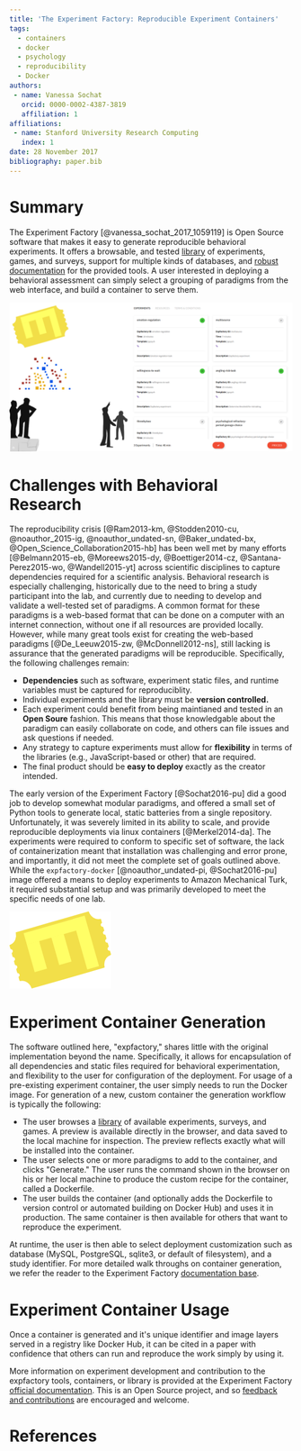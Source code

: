 ```yaml
---
title: 'The Experiment Factory: Reproducible Experiment Containers'
tags:
  - containers
  - docker
  - psychology
  - reproducibility
  - Docker
authors:
 - name: Vanessa Sochat
   orcid: 0000-0002-4387-3819
   affiliation: 1
affiliations:
 - name: Stanford University Research Computing
   index: 1
date: 28 November 2017
bibliography: paper.bib
---
```


# Summary

The Experiment Factory [@vanessa_sochat_2017_1059119] is Open Source software that makes it easy to generate reproducible behavioral experiments. It offers a browsable, and tested [library](https://expfactory.github.io/experiments/) of experiments, games, and surveys, support for multiple kinds of databases, and [robust documentation](https://expfactory.github.io/expfactory/) for the provided tools. A user interested in deploying a behavioral assessment can simply select a grouping of paradigms from the web interface, and build a container to serve them.

![img/portal.png](img/portal.png)


# Challenges with Behavioral Research

The reproducibility crisis [@Ram2013-km, @Stodden2010-cu, @noauthor_2015-ig, @noauthor_undated-sn, @Baker_undated-bx, @Open_Science_Collaboration2015-hb] has been well met by many efforts [@Belmann2015-eb, @Moreews2015-dy, @Boettiger2014-cz, @Santana-Perez2015-wo, @Wandell2015-yt] across scientific disciplines to capture dependencies required for a scientific analysis. Behavioral research is especially challenging, historically due to the need to bring a study participant into the lab, and currently due to needing to develop and validate a well-tested set of paradigms. A common format for these paradigms is a web-based format that can be done on a computer with an internet connection, without one if all resources are provided locally. However, while many great tools exist for creating the web-based paradigms [@De_Leeuw2015-zw, @McDonnell2012-ns], still lacking is assurance that the generated paradigms will be reproducible. Specifically, the following challenges remain:

 - **Dependencies** such as software, experiment static files, and runtime variables must be captured for reproduciblity.
 - Individual experiments and the library must be **version controlled.**
 - Each experiment could benefit from being maintianed and tested in an **Open Soure** fashion. This means that those knowledgable about the paradigm can easily collaborate on code, and others can file issues and ask questions if needed.
 - Any strategy to capture experiments must allow for **flexibility** in terms of the libraries (e.g., JavaScript-based or other) that are required.
 - The final product should be **easy to deploy** exactly as the creator intended.

The early version of the Experiment Factory [@Sochat2016-pu] did a good job to develop somewhat modular paradigms, and offered a small set of Python tools to generate local, static batteries from a single repository. Unfortunately, it was severely limited in its ability to scale, and provide reproducible deployments via linux containers [@Merkel2014-da]. The experiments were required to conform to specific set of software, the lack of containerization meant that installation was challenging and error prone, and importantly, it did not meet the complete set of goals outlined above. While the `expfactory-docker` [@noauthor_undated-pi, @Sochat2016-pu] image offered a means to deploy experiments to Amazon Mechanical Turk, it required substantial setup and was primarily developed to meet the specific needs of one lab.

![img/expfactory.png](img/expfactory.png)

# Experiment Container Generation
The software outlined here, "expfactory," shares little with the original implementation beyond the name. Specifically, it allows for encapsulation of all dependencies and static files required for behavioral experimentation, and flexibility to the user for configuration of the deployment. For usage of a pre-existing experiment container, the user simply needs to run the Docker image. For generation of a new, custom container the generation workflow is typically the following:
 
 - The user browses a [library](https://expfactory.github.io/experiments/) of available experiments, surveys, and games. A preview is available directly in the browser, and data saved to the local machine for inspection. The preview reflects exactly what will be installed into the container.
 - The user selects one or more paradigms to add to the container, and clicks "Generate." The user runs the command shown in the browser on his or her local machine to produce the custom recipe for the container, called a Dockerfile.
 - The user builds the container (and optionally adds the Dockerfile to version control or automated building on Docker Hub) and uses it in production. The same container is then available for others that want to reproduce the experiment.

At runtime, the user is then able to select deployment customization such as database (MySQL, PostgreSQL, sqlite3, or default of filesystem), and a study identifier. For more detailed walk throughs on container generation, we refer the reader to the Experiment Factory [documentation base](https://www.github.com/expfactory/expfactory).


# Experiment Container Usage
Once a container is generated and it's unique identifier and image layers served in a registry like Docker Hub, it can be cited in a paper with confidence that others can run and reproduce the work simply by using it.

More information on experiment development and contribution to the expfactory tools, containers, or library is provided at the Experiment Factory  <a href="https://expfactory.github.io/expfactory/" target="_blank">official documentation</a>. This is an Open Source project, and so <a href="https://www.github.com/expfactory/expfactory/issues" target="_blank">feedback and contributions</a> are encouraged and welcome.

# References
